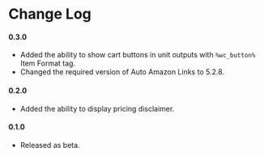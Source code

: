 # Change Log

#### 0.3.0
- Added the ability to show cart buttons in unit outputs with `%wc_button%` Item Format tag.
- Changed the required version of Auto Amazon Links to 5.2.8.

#### 0.2.0
- Added the ability to display pricing disclaimer.

#### 0.1.0
- Released as beta.